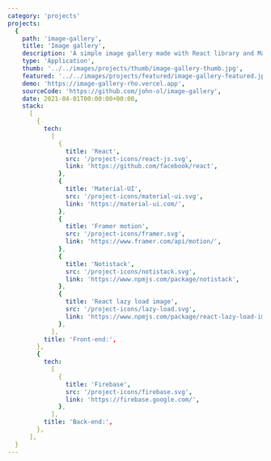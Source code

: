 ```yaml
---
category: 'projects'
projects:
  {
    path: 'image-gallery',
    title: 'Image gallery',
    description: 'A simple image gallery made with React library and Material-UI framework. The application allows you to download popular image files such as png, jpj, gif, bmp.',
    type: 'Application',
    thumb: '../../images/projects/thumb/image-gallery-thumb.jpg',
    featured: '../../images/projects/featured/image-gallery-featured.jpg',
    demo: 'https://image-gallery-rho.vercel.app',
    sourceCode: 'https://github.com/john-ol/image-gallery',
    date: 2021-04-01T00:00:00+00:00,
    stack:
      [
        {
          tech:
            [
              {
                title: 'React',
                src: '/project-icons/react-js.svg',
                link: 'https://github.com/facebook/react',
              },
              {
                title: 'Material-UI',
                src: '/project-icons/material-ui.svg',
                link: 'https://material-ui.com/',
              },
              {
                title: 'Framer motion',
                src: '/project-icons/framer.svg',
                link: 'https://www.framer.com/api/motion/',
              },
              {
                title: 'Notistack',
                src: '/project-icons/notistack.svg',
                link: 'https://www.npmjs.com/package/notistack',
              },
              {
                title: 'React lazy load image',
                src: '/project-icons/lazy-load.svg',
                link: 'https://www.npmjs.com/package/react-lazy-load-image-component',
              },
            ],
          title: 'Front-end:',
        },
        {
          tech:
            [
              {
                title: 'Firebase',
                src: '/project-icons/firebase.svg',
                link: 'https://firebase.google.com/',
              },
            ],
          title: 'Back-end:',
        },
      ],
  }
---
```

